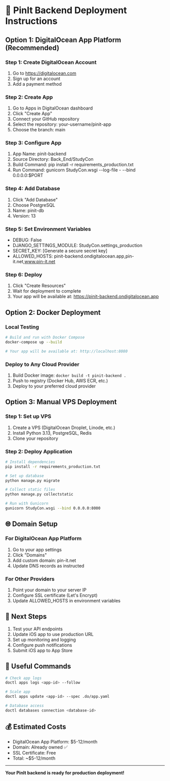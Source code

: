 # 🚀 PinIt Backend Deployment Instructions

## Option 1: DigitalOcean App Platform (Recommended)

### Step 1: Create DigitalOcean Account
1. Go to https://digitalocean.com
2. Sign up for an account
3. Add a payment method

### Step 2: Create App
1. Go to Apps in DigitalOcean dashboard
2. Click "Create App"
3. Connect your GitHub repository
4. Select the repository: your-username/pinit-app
5. Choose the branch: main

### Step 3: Configure App
1. App Name: pinit-backend
2. Source Directory: Back_End/StudyCon
3. Build Command: pip install -r requirements_production.txt
4. Run Command: gunicorn StudyCon.wsgi --log-file - --bind 0.0.0.0:$PORT

### Step 4: Add Database
1. Click "Add Database"
2. Choose PostgreSQL
3. Name: pinit-db
4. Version: 13

### Step 5: Set Environment Variables
- DEBUG: False
- DJANGO_SETTINGS_MODULE: StudyCon.settings_production
- SECRET_KEY: [Generate a secure secret key]
- ALLOWED_HOSTS: pinit-backend.ondigitalocean.app,pin-it.net,www.pin-it.net

### Step 6: Deploy
1. Click "Create Resources"
2. Wait for deployment to complete
3. Your app will be available at: https://pinit-backend.ondigitalocean.app

## Option 2: Docker Deployment

### Local Testing
```bash
# Build and run with Docker Compose
docker-compose up --build

# Your app will be available at: http://localhost:8080
```

### Deploy to Any Cloud Provider
1. Build Docker image: `docker build -t pinit-backend .`
2. Push to registry (Docker Hub, AWS ECR, etc.)
3. Deploy to your preferred cloud provider

## Option 3: Manual VPS Deployment

### Step 1: Set up VPS
1. Create a VPS (DigitalOcean Droplet, Linode, etc.)
2. Install Python 3.13, PostgreSQL, Redis
3. Clone your repository

### Step 2: Deploy Application
```bash
# Install dependencies
pip install -r requirements_production.txt

# Set up database
python manage.py migrate

# Collect static files
python manage.py collectstatic

# Run with Gunicorn
gunicorn StudyCon.wsgi --bind 0.0.0.0:8000
```

## 🌐 Domain Setup

### For DigitalOcean App Platform
1. Go to your app settings
2. Click "Domains"
3. Add custom domain: pin-it.net
4. Update DNS records as instructed

### For Other Providers
1. Point your domain to your server IP
2. Configure SSL certificate (Let's Encrypt)
3. Update ALLOWED_HOSTS in environment variables

## 📱 Next Steps

1. Test your API endpoints
2. Update iOS app to use production URL
3. Set up monitoring and logging
4. Configure push notifications
5. Submit iOS app to App Store

## 🔧 Useful Commands

```bash
# Check app logs
doctl apps logs <app-id> --follow

# Scale app
doctl apps update <app-id> --spec .do/app.yaml

# Database access
doctl databases connection <database-id>
```

## 💰 Estimated Costs

- DigitalOcean App Platform: $5-12/month
- Domain: Already owned ✅
- SSL Certificate: Free
- Total: ~$5-12/month

---

**Your PinIt backend is ready for production deployment!**
